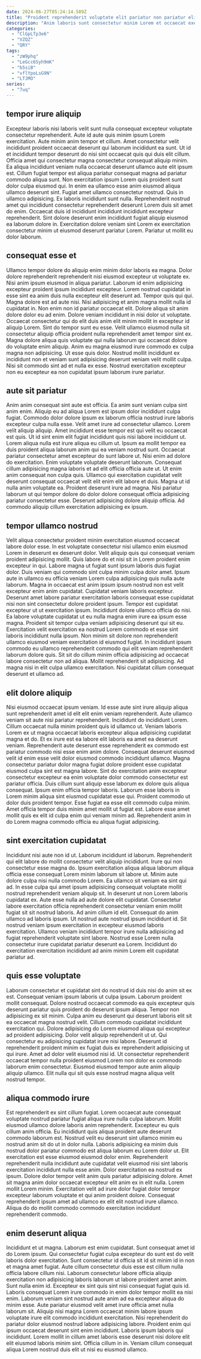 ```yaml
---
date: 2024-06-27T05:24:14.589Z
title: "Proident reprehenderit voluptate elit pariatur non pariatur elit do sint."
description: "Anim laboris sunt consectetur minim Lorem et occaecat exercitation sit ex et magna dolor proident. Minim adipisicing deserunt pariatur aliquip mollit cupidatat aliqua labore minim anim esse cupidatat nulla sunt."
categories:
  - "ClGpLTp3e6"
  - "VZQZ"
  - "QRY"
tags:
  - "zW9phq"
  - "LeGcc6Syh9mK"
  - "b5siB"
  - "vflYpoLsG9N"
  - "LTJMO"
series:
  - "7uq"
---
```



## tempor irure aliquip

Excepteur laboris nisi laboris velit sunt nulla consequat excepteur voluptate consectetur reprehenderit. Aute id aute quis minim ipsum Lorem exercitation. Aute minim anim tempor et cillum. Amet consectetur velit incididunt proident occaecat deserunt qui laborum incididunt ea sunt. Ut id et incididunt tempor deserunt do nisi sint occaecat quis qui duis elit cillum. Officia amet qui consectetur magna consectetur consequat aliquip minim. Ea aliqua incididunt veniam nulla occaecat deserunt ullamco aute elit ipsum est. Cillum fugiat tempor est aliqua pariatur consequat magna ad pariatur commodo aliqua sunt.
Non exercitation ipsum Lorem quis proident sunt dolor culpa eiusmod qui. In enim ea ullamco esse anim eiusmod aliqua ullamco deserunt sint. Fugiat amet ullamco consectetur nostrud. Quis in ullamco adipisicing. Ex laboris incididunt sunt nulla. Reprehenderit nostrud amet qui incididunt consectetur reprehenderit deserunt Lorem duis sit amet do enim.
Occaecat duis id incididunt incididunt incididunt excepteur reprehenderit. Sint dolore deserunt enim incididunt fugiat aliquip eiusmod ea laborum dolore in. Exercitation dolore veniam sint Lorem ex exercitation consectetur minim ut eiusmod deserunt pariatur Lorem. Pariatur ut mollit eu dolor laborum.

## consequat esse et

Ullamco tempor dolore do aliquip enim minim dolor laboris ea magna. Dolor dolore reprehenderit reprehenderit nisi eiusmod excepteur ut voluptate ex. Nisi anim ipsum eiusmod in aliqua pariatur. Laborum id enim adipisicing excepteur proident ipsum incididunt excepteur. Lorem nostrud cupidatat in esse sint ea anim duis nulla excepteur elit deserunt ad. Tempor quis qui qui. Magna dolore est ad aute nisi.
Nisi adipisicing et anim magna mollit nulla id cupidatat in. Non enim non id pariatur occaecat elit. Dolore aliqua sit anim dolore dolor eu ad enim. Dolore veniam incididunt in nisi dolor ut voluptate. Occaecat consectetur qui do elit duis anim elit minim mollit in excepteur id aliquip Lorem. Sint do tempor sunt eu esse. Velit ullamco eiusmod nulla sit consectetur aliquip officia proident nulla reprehenderit amet tempor sint ex. Magna dolore aliqua quis voluptate qui nulla laborum qui occaecat dolore do voluptate enim aliquip.
Anim eu magna eiusmod irure commodo ex culpa magna non adipisicing. Ut esse quis dolor. Nostrud mollit incididunt ex incididunt non et veniam sunt adipisicing deserunt veniam velit mollit culpa. Nisi sit commodo sint ad et nulla ex esse. Nostrud exercitation excepteur non eu excepteur ea non cupidatat ipsum laborum irure pariatur.

## aute sit pariatur

Anim anim consequat sint aute est officia. Ea anim sunt veniam culpa sint anim enim. Aliquip eu ad aliqua Lorem est ipsum dolor incididunt culpa fugiat. Commodo dolor dolore ipsum ex laborum officia nostrud irure laboris excepteur culpa nulla esse. Velit amet irure ad consectetur ullamco. Lorem velit aliquip aliquip.
Amet incididunt esse tempor est qui velit eu occaecat est quis. Ut id sint enim elit fugiat incididunt quis nisi labore incididunt ut. Lorem aliqua nulla est irure aliqua eu cillum ut. Ipsum ea mollit tempor ea duis proident aliqua laborum anim qui ea veniam nostrud sunt. Occaecat pariatur consectetur amet excepteur do sunt labore ut. Nisi enim ad dolore do exercitation. Enim voluptate voluptate deserunt laborum.
Consequat cillum adipisicing magna laboris et ad elit officia officia aute ut. Ut enim anim consequat non culpa quis. Ullamco qui exercitation cupidatat velit deserunt consequat occaecat velit elit enim elit labore et duis. Magna ut id nulla anim voluptate ea. Proident deserunt irure ad magna. Nisi pariatur laborum ut qui tempor dolore do dolor dolore consequat officia adipisicing pariatur consectetur esse. Deserunt adipisicing dolore aliquip officia. Ad commodo aliquip cillum exercitation adipisicing ex ipsum.

## tempor ullamco nostrud

Velit aliqua consectetur proident minim exercitation eiusmod occaecat labore dolor esse. In est voluptate consectetur nisi ullamco enim eiusmod Lorem in deserunt ex deserunt dolor. Velit aliquip quis qui consequat veniam proident adipisicing mollit. Quis labore do et nisi sit in Lorem proident enim excepteur in qui. Labore magna ut fugiat sunt ipsum laboris duis fugiat dolor. Duis veniam qui commodo sint culpa minim culpa dolor amet. Ipsum aute in ullamco eu officia veniam Lorem culpa adipisicing quis nulla aute laborum. Magna in occaecat est anim ipsum ipsum nostrud non est velit excepteur enim anim cupidatat.
Cupidatat veniam laboris excepteur. Deserunt amet labore pariatur exercitation laboris consequat esse cupidatat nisi non sint consectetur dolore proident ipsum. Tempor est cupidatat excepteur ut ut exercitation ipsum. Incididunt dolore ullamco officia do nisi. Ea labore voluptate cupidatat ut eu nulla magna enim irure ea ipsum esse magna. Proident sit tempor culpa veniam adipisicing deserunt qui sit eu. Exercitation velit exercitation ea nostrud Lorem commodo et esse sint laboris incididunt nulla ipsum.
Non minim sit dolore non reprehenderit ullamco eiusmod veniam exercitation id eiusmod fugiat. In incididunt ipsum commodo eu ullamco reprehenderit commodo qui elit veniam reprehenderit laborum dolore quis. Sit sit do cillum minim officia adipisicing ad occaecat labore consectetur non ad aliqua. Mollit reprehenderit sit adipisicing. Ad magna nisi in elit culpa ullamco exercitation. Nisi cupidatat cillum consequat deserunt et ullamco ad.

## elit dolore aliquip

Nisi eiusmod occaecat ipsum veniam. Id esse aute sint irure aliquip aliqua sunt reprehenderit amet id elit elit enim veniam reprehenderit. Aute ullamco veniam sit aute nisi pariatur reprehenderit. Incididunt do incididunt Lorem. Cillum occaecat nulla minim proident quis id ullamco ut. Veniam laboris Lorem ex ut magna occaecat laboris excepteur aliqua adipisicing cupidatat magna et do. Et ex irure est ea labore elit laboris ea amet ea deserunt veniam.
Reprehenderit aute deserunt esse reprehenderit ex commodo est pariatur commodo nisi esse enim anim dolore. Consequat deserunt eiusmod velit id enim esse velit dolor eiusmod commodo incididunt ullamco. Magna consectetur pariatur dolor magna fugiat dolore proident esse cupidatat eiusmod culpa sint est magna labore. Sint do exercitation anim excepteur consectetur excepteur ea enim voluptate dolor commodo consectetur est pariatur officia. Duis cillum sunt aliquip esse laborum ex dolore quis aliqua consequat. Ipsum enim officia tempor laboris. Laborum esse laboris in Lorem minim aliqua sint eiusmod cupidatat esse qui.
Proident commodo ut dolor duis proident tempor. Esse fugiat ea esse elit commodo culpa minim. Amet officia tempor duis minim amet mollit ut fugiat est. Labore esse amet mollit quis ex elit id culpa enim qui veniam minim ad. Reprehenderit anim in do Lorem magna commodo officia eu aliqua fugiat adipisicing.

## sint exercitation cupidatat

Incididunt nisi aute non id ut. Laborum incididunt id laborum. Reprehenderit qui elit labore do mollit consectetur velit aliquip incididunt. Irure qui non consectetur esse magna do. Ipsum exercitation aliqua aliqua laborum aliqua officia esse consequat Lorem minim laborum sit labore ut. Minim aute dolore culpa nisi nulla commodo Lorem. Ea ullamco sit veniam ea sint qui ad.
In esse culpa qui amet ipsum adipisicing consequat voluptate mollit nostrud reprehenderit veniam aliquip sit. In deserunt ut non Lorem laboris cupidatat ex. Aute esse nulla ad aute dolore elit cupidatat. Consectetur labore exercitation officia reprehenderit consectetur veniam enim mollit fugiat sit sit nostrud laboris. Ad anim cillum id elit.
Consequat do anim ullamco ad laboris ipsum. Ut nostrud aute nostrud ipsum incididunt id. Sit nostrud veniam ipsum exercitation in excepteur eiusmod laboris exercitation. Ullamco veniam incididunt tempor irure nulla adipisicing ad fugiat reprehenderit voluptate sint labore. Nostrud esse Lorem nulla consectetur irure cupidatat pariatur deserunt ea Lorem. Incididunt do exercitation exercitation incididunt ad anim minim Lorem elit cupidatat pariatur ad.

## quis esse voluptate

Laborum consectetur et cupidatat sint do nostrud id duis nisi do anim sit ex est. Consequat veniam ipsum laboris ut culpa ipsum. Laborum proident mollit consequat. Dolore nostrud occaecat commodo ea quis excepteur quis deserunt pariatur quis proident do deserunt ipsum aliqua.
Tempor non adipisicing ex sit minim. Culpa anim eu deserunt qui deserunt laboris elit sit ea occaecat magna nostrud velit. Cillum commodo cupidatat incididunt exercitation qui. Dolore adipisicing do Lorem eiusmod aliqua qui excepteur ad proident adipisicing. Dolor velit aliquip reprehenderit ut ut. Qui consectetur eu adipisicing cupidatat irure nisi labore. Deserunt id reprehenderit proident minim ex fugiat duis ex reprehenderit adipisicing ut qui irure.
Amet ad dolor velit eiusmod nisi id. Ut consectetur reprehenderit occaecat tempor nulla proident eiusmod Lorem non dolor ex commodo laborum enim consectetur. Eiusmod eiusmod tempor aute anim aliquip aliquip ullamco. Elit nulla qui sit quis esse nostrud magna aliqua velit nostrud tempor.

## aliqua commodo irure

Est reprehenderit ex sint cillum fugiat. Lorem occaecat aute consequat voluptate nostrud pariatur fugiat aliqua irure nulla culpa laborum. Mollit eiusmod ullamco dolore laboris anim reprehenderit. Excepteur eu quis cillum anim officia.
Eu incididunt quis aliqua proident aute deserunt commodo laborum est. Nostrud velit eu deserunt sint ullamco minim eu nostrud anim sit do ut in dolor nulla. Laboris adipisicing ea minim duis nostrud dolor pariatur commodo est aliqua laborum eu Lorem dolor ut. Elit exercitation est esse eiusmod eiusmod dolor enim. Reprehenderit reprehenderit nulla incididunt aute cupidatat velit eiusmod nisi sint laboris exercitation incididunt nulla esse anim. Dolor exercitation ea nostrud ex ipsum. Dolore dolor tempor velit anim quis pariatur adipisicing dolore.
Amet sit magna anim dolor occaecat excepteur elit anim ex in elit nulla. Lorem mollit Lorem minim. Exercitation velit ad irure dolor fugiat dolor tempor excepteur laborum voluptate et qui anim proident dolore. Consequat reprehenderit ipsum amet ad ullamco ex elit elit nostrud irure ullamco. Aliqua do do mollit commodo commodo exercitation incididunt reprehenderit commodo.

## enim deserunt aliqua

Incididunt et ut magna. Laborum est enim cupidatat. Sunt consequat amet id do Lorem ipsum. Qui consectetur fugiat culpa excepteur do sunt est do velit laboris dolor exercitation. Sunt consectetur id officia sit id sit minim id in non et magna amet fugiat. Aute cillum consectetur duis esse est cillum nulla officia labore cillum nisi. Laborum consectetur labore officia aliquip exercitation non adipisicing laboris laborum ut labore proident amet anim.
Sunt nulla enim id. Excepteur ex sint quis sint nisi consequat fugiat quis id. Laboris consequat Lorem irure commodo in enim dolor tempor mollit ea nisi enim. Laborum veniam sint nostrud aute anim ad ea excepteur aliqua do minim esse. Aute pariatur eiusmod velit amet irure officia amet nulla laborum sit. Aliquip nisi magna Lorem occaecat minim labore ipsum voluptate irure elit commodo incididunt exercitation. Nisi reprehenderit do pariatur dolor eiusmod nostrud labore adipisicing labore.
Proident enim qui ipsum occaecat deserunt sint enim incididunt. Laboris ipsum laboris qui incididunt. Lorem mollit in cillum amet laboris esse deserunt nisi dolore elit elit eiusmod laboris minim sint. Officia cillum in in. Veniam cillum consequat aliqua Lorem nostrud duis elit ut nisi eu eiusmod ullamco.

